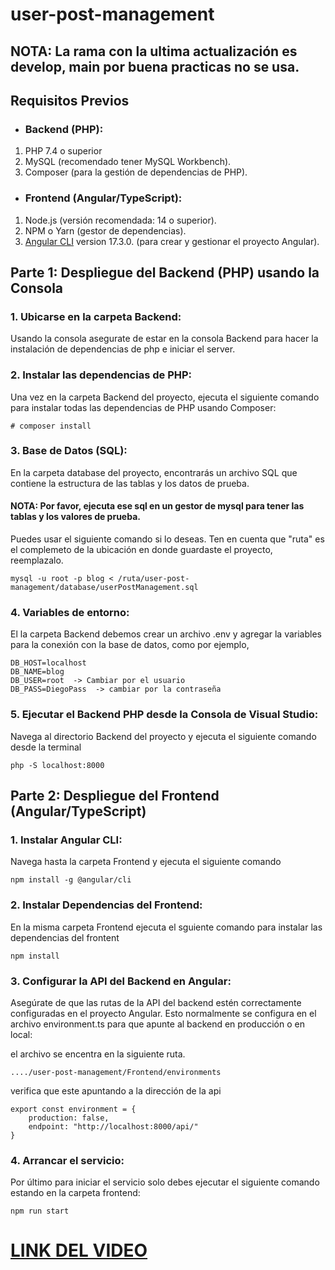 # user-post-management

## NOTA: La rama con la ultima actualización es develop, main por buena practicas no se usa.

## Requisitos Previos

- ### Backend (PHP):

1. PHP 7.4 o superior  
1. MySQL (recomendado tener MySQL Workbench).    
1. Composer (para la gestión de dependencias de PHP).  


- ### Frontend (Angular/TypeScript):

1. Node.js (versión recomendada: 14 o superior).
1. NPM o Yarn (gestor de dependencias).
1. [Angular CLI](https://github.com/angular/angular-cli) version 17.3.0. (para crear y gestionar el proyecto Angular).


## Parte 1: Despliegue del Backend (PHP) usando la Consola

### 1. Ubicarse en la carpeta Backend:

Usando la consola asegurate de estar en la consola Backend para hacer la instalación de dependencias de php e iniciar el server.

### 2. Instalar las dependencias de PHP:

Una vez en la carpeta Backend del proyecto, ejecuta el siguiente comando para instalar todas las dependencias de PHP usando Composer:

    # composer install

### 3. Base de Datos (SQL):

En la carpeta database del proyecto, encontrarás un archivo SQL que contiene la estructura de las tablas y los datos de prueba. 

#### NOTA: Por favor, ejecuta ese sql en un gestor de mysql para tener las tablas y los valores de prueba.

Puedes usar el siguiente comando si lo deseas. Ten en cuenta que "ruta" es el complemeto de la ubicación en donde guardaste el proyecto, reemplazalo.

    mysql -u root -p blog < /ruta/user-post-management/database/userPostManagement.sql

### 4. Variables de entorno:
El la carpeta Backend debemos crear un archivo .env y agregar la variables para la conexión con la base de datos, como por ejemplo,

    DB_HOST=localhost
    DB_NAME=blog
    DB_USER=root  -> Cambiar por el usuario 
    DB_PASS=DiegoPass  -> cambiar por la contraseña


### 5. Ejecutar el Backend PHP desde la Consola de Visual Studio:
Navega al directorio Backend del proyecto y ejecuta el siguiente comando desde la terminal 

    php -S localhost:8000


## Parte 2: Despliegue del Frontend (Angular/TypeScript)

### 1. Instalar Angular CLI:

Navega hasta la carpeta Frontend y ejecuta el siguiente comando 

    npm install -g @angular/cli

### 2. Instalar Dependencias del Frontend:

En la misma carpeta Frontend ejecuta el sguiente comando para instalar las dependencias del frontent

    npm install

### 3. Configurar la API del Backend en Angular:

Asegúrate de que las rutas de la API del backend estén correctamente configuradas en el proyecto Angular. Esto normalmente se configura en el archivo environment.ts para que apunte al backend en producción o en local:

el archivo se encentra en la siguiente ruta. 

    ..../user-post-management/Frontend/environments

verifica que este apuntando a la dirección de la api 

    export const environment = {
        production: false,
        endpoint: "http://localhost:8000/api/"
    }

### 4. Arrancar el servicio:

Por último para iniciar el servicio solo debes ejecutar el siguiente comando estando en la carpeta frontend:

    npm run start


# [LINK DEL VIDEO](https://drive.google.com/file/d/1veOZxeIamubr-F8fGZ1i6zwcU1w65Trl/view?usp=sharing)